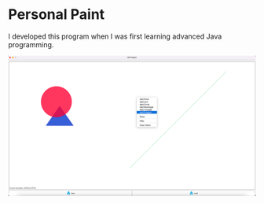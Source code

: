 # Personal Paint

I developed this program when I was first learning advanced Java programming.

<img src="https://github.com/kayhan-momeni-1995/personal-paint/blob/main/Personal%20paint%20screenshot.png?raw=true" alt="Personal paint program screenshot">


